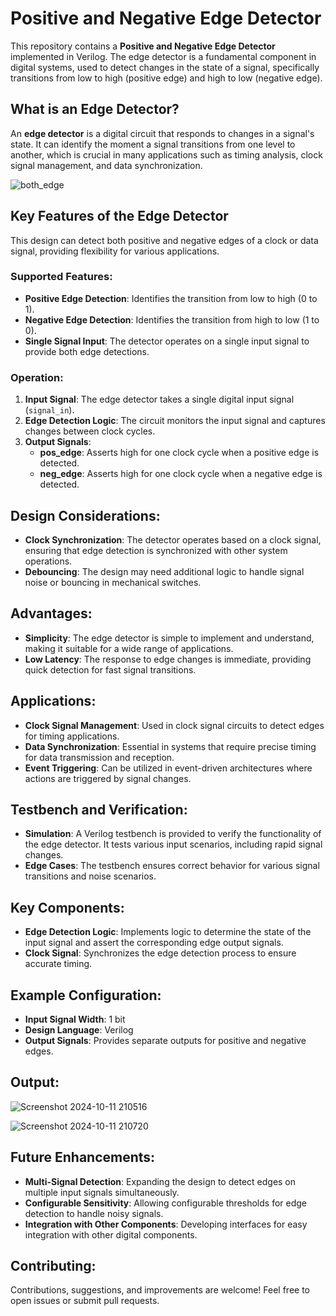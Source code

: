 # Positive and Negative Edge Detector
This repository contains a **Positive and Negative Edge Detector** implemented in Verilog. The edge detector is a fundamental component in digital systems, used to detect changes in the state of a signal, specifically transitions from low to high (positive edge) and high to low (negative edge).

## What is an Edge Detector?
An **edge detector** is a digital circuit that responds to changes in a signal's state. It can identify the moment a signal transitions from one level to another, which is crucial in many applications such as timing analysis, clock signal management, and data synchronization.

![both_edge](https://github.com/user-attachments/assets/1a4a977c-53f0-4398-8a4e-025a787957a6)

## Key Features of the Edge Detector
This design can detect both positive and negative edges of a clock or data signal, providing flexibility for various applications.

### Supported Features:
- **Positive Edge Detection**: Identifies the transition from low to high (0 to 1).
- **Negative Edge Detection**: Identifies the transition from high to low (1 to 0).
- **Single Signal Input**: The detector operates on a single input signal to provide both edge detections.

### Operation:
1. **Input Signal**: The edge detector takes a single digital input signal (`signal_in`).
2. **Edge Detection Logic**: The circuit monitors the input signal and captures changes between clock cycles.
3. **Output Signals**: 
   - **pos_edge**: Asserts high for one clock cycle when a positive edge is detected.
   - **neg_edge**: Asserts high for one clock cycle when a negative edge is detected.

## Design Considerations:
- **Clock Synchronization**: The detector operates based on a clock signal, ensuring that edge detection is synchronized with other system operations.
- **Debouncing**: The design may need additional logic to handle signal noise or bouncing in mechanical switches.

## Advantages:
- **Simplicity**: The edge detector is simple to implement and understand, making it suitable for a wide range of applications.
- **Low Latency**: The response to edge changes is immediate, providing quick detection for fast signal transitions.

## Applications:
- **Clock Signal Management**: Used in clock signal circuits to detect edges for timing applications.
- **Data Synchronization**: Essential in systems that require precise timing for data transmission and reception.
- **Event Triggering**: Can be utilized in event-driven architectures where actions are triggered by signal changes.

## Testbench and Verification:
- **Simulation**: A Verilog testbench is provided to verify the functionality of the edge detector. It tests various input scenarios, including rapid signal changes.
- **Edge Cases**: The testbench ensures correct behavior for various signal transitions and noise scenarios.

## Key Components:
- **Edge Detection Logic**: Implements logic to determine the state of the input signal and assert the corresponding edge output signals.
- **Clock Signal**: Synchronizes the edge detection process to ensure accurate timing.

## Example Configuration:
- **Input Signal Width**: 1 bit
- **Design Language**: Verilog
- **Output Signals**: Provides separate outputs for positive and negative edges.

## Output:

![Screenshot 2024-10-11 210516](https://github.com/user-attachments/assets/04313664-4842-45b9-ab57-7a19f3e662a2)

![Screenshot 2024-10-11 210720](https://github.com/user-attachments/assets/6190ea42-bfab-484e-8ff7-eaefce007c8e)


## Future Enhancements:
- **Multi-Signal Detection**: Expanding the design to detect edges on multiple input signals simultaneously.
- **Configurable Sensitivity**: Allowing configurable thresholds for edge detection to handle noisy signals.
- **Integration with Other Components**: Developing interfaces for easy integration with other digital components.

## Contributing:
Contributions, suggestions, and improvements are welcome! Feel free to open issues or submit pull requests.
